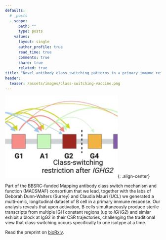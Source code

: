 ```yaml
---
defaults:
  # _posts
  - scope:
      path: ""
      type: posts
    values:
      layout: single
      author_profile: true
      read_time: true
      comments: true
      share: true
      related: true
title: "Novel antibody class switching patterns in a primary immune response"
header:
  teaser: /assets/images/class-switching-vaccine.png
---
```


![image-center](/assets/images/class-switching-vaccine.png){: .align-center}

Part of the BBSRC-funded Mapping antibody class switch mechanism and function (MACSMAF) consortium that we lead, together with the labs of Deborah Dunn-Walters (Surrey) and Claudia Mauri (UCL) we generated a multi-omic, longitudinal dataset of B cell in a primary immune response. Our analysis reveals that upon activation, B cells simultaneously produce sterile transcripts from multiple IGH constant regions (up to *IGHG2*) and simlar exhibit a block at IgG2 in their CSR trajectories, challenging the traditional view that class‑switching occurs specifically to one isotype at a time.  

Read the preprint on [bioRxiv](https://www.biorxiv.org/content/10.1101/2025.05.07.652638v1).
